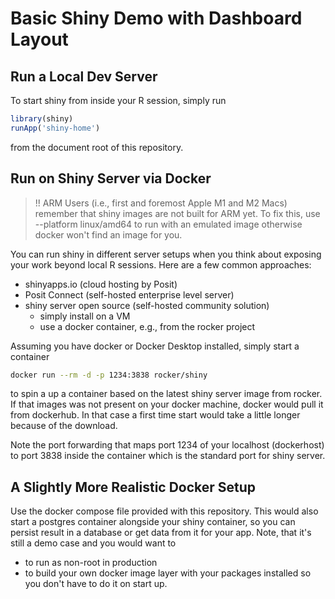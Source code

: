 # Basic Shiny Demo with Dashboard Layout


## Run a Local Dev Server

To start shiny from inside your R session, simply run  

```r
library(shiny)
runApp('shiny-home')


```

from the document root of this repository. 


## Run on Shiny Server via Docker


> !! ARM Users (i.e., first and foremost Apple M1 and M2 Macs) remember that shiny images are not built for ARM yet. To fix this, use --platform linux/amd64 to run with an emulated image otherwise docker won't find an image for you.  

You can run shiny in different server setups when you think about exposing your work beyond local R sessions. 
Here are a few common approaches:

- shinyapps.io (cloud hosting by Posit)
- Posit Connect (self-hosted enterprise level server)
- shiny server open source (self-hosted community solution)
     - simply install on a VM
     - use a docker container, e.g., from the rocker project


Assuming you have docker or Docker Desktop installed, simply start a container


```sh
docker run --rm -d -p 1234:3838 rocker/shiny

```

to spin a up a container based on the latest shiny server image from rocker.
If that images was not present on your docker machine, docker would pull it from dockerhub.
In that case a first time start would take a little longer because of the download. 

Note the port forwarding that maps port 1234 of your localhost (dockerhost) to port 3838 inside the container which is the standard port for shiny server. 


## A Slightly More Realistic Docker Setup

Use the docker compose file provided with this repository. This would also start a postgres container alongside your shiny container, so you can persist result in a database or get data from it for your app. Note, that it's still a demo case and you would want to 

- to run as non-root in production
- to build your own docker image layer with your packages installed so you don't have to do it on start up. 









